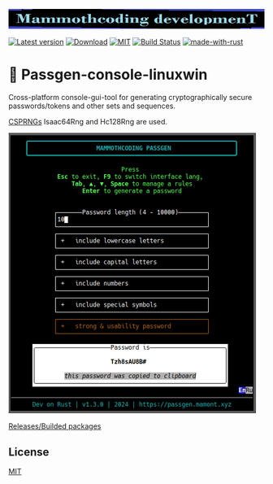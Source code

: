 ![alt text](./McDev_thin_900x70.png "McDev_thin_900x70.png")

[![Latest version](https://img.shields.io/crates/v/passgen-console-linuxwin.svg)](https://crates.io/crates/passgen-console-linuxwin)
[![Download](https://img.shields.io/crates/d/passgen-console-linuxwin.svg)](https://crates.io/crates/passgen-console-linuxwin)
[![MIT](https://img.shields.io/badge/license-MIT-blue.svg)](https://choosealicense.com/licenses/mit/)
[![Build Status](https://github.com/mammothcoding/passgen-console-linuxwin/actions/workflows/rust.yml/badge.svg?event=push)](https://github.com/mammothcoding/passgen-console-linuxwin/actions/workflows/rust.yml)
[![made-with-rust](https://img.shields.io/badge/Made%20with-Rust-1f425f.svg)](https://www.rust-lang.org/)

# 🔏 Passgen-console-linuxwin

Cross-platform console-gui-tool for generating cryptographically secure passwords/tokens and other sets and sequences.

[CSPRNGs](https://rust-random.github.io/book/guide-rngs.html#cryptographically-secure-pseudo-random-number-generators-csprngs) Isaac64Rng and Hc128Rng are used.

![alt text](./App_screen.png "passgen-console-linuxwin")

[Releases/Builded packages](https://github.com/mammothcoding/passgen-console-linuxwin/releases/)

## License

[MIT](https://choosealicense.com/licenses/mit/)
